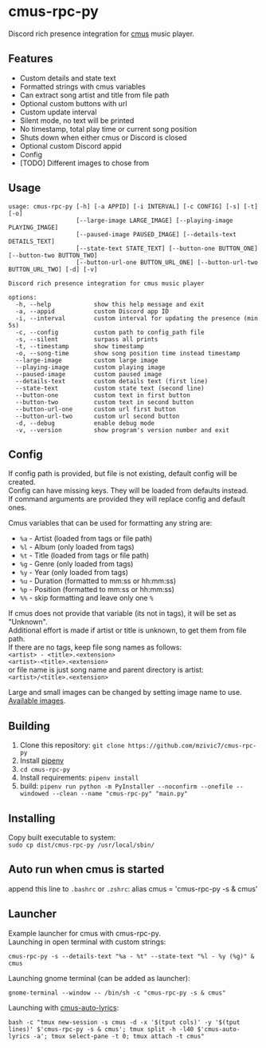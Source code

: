 # cmus-rpc-py
Discord rich presence integration for [cmus](https://cmus.github.io) music player.

## Features
- Custom details and state text
- Formatted strings with cmus variables
- Can extract song artist and title from file path
- Optional custom buttons with url
- Custom update interval
- Silent mode, no text will be printed
- No timestamp, total play time or current song position
- Shuts down when either cmus or Discord is closed
- Optional custom Discord appid
- Config
- [TODO] Different images to chose from

## Usage
```
usage: cmus-rpc-py [-h] [-a APPID] [-i INTERVAL] [-c CONFIG] [-s] [-t] [-o]
                   [--large-image LARGE_IMAGE] [--playing-image PLAYING_IMAGE]
                   [--paused-image PAUSED_IMAGE] [--details-text DETAILS_TEXT]
                   [--state-text STATE_TEXT] [--button-one BUTTON_ONE] [--button-two BUTTON_TWO]
                   [--button-url-one BUTTON_URL_ONE] [--button-url-two BUTTON_URL_TWO] [-d] [-v]

Discord rich presence integration for cmus music player

options:
  -h, --help            show this help message and exit
  -a, --appid           custom Discord app ID
  -i, --interval        custom interval for updating the presence (min 5s)
  -c, --config          custom path to config_path file
  -s, --silent          surpass all prints
  -t, --timestamp       show timestamp
  -o, --song-time       show song position time instead timestamp
  --large-image         custom large image
  --playing-image       custom playing image
  --paused-image        custom paused image
  --details-text        custom details text (first line)
  --state-text          custom state text (second line)
  --button-one          custom text in first button
  --button-two          custom text in second button
  --button-url-one      custom url first button
  --button-url-two      custom url second button
  -d, --debug           enable debug mode
  -v, --version         show program's version number and exit

```

## Config
If config path is provided, but file is not existing, default config will be created.  
Config can have missing keys. They will be loaded from defaults instead.  
If command arguments are provided they will replace config and default ones.  

Cmus variables that can be used for formatting any string are:
- `%a` - Artist (loaded from tags or file path)
- `%l` - Album (only loaded from tags)
- `%t` - Title (loaded from tags or file path)
- `%g` - Genre (only loaded from tags)
- `%y` - Year (only loaded from tags)
- `%u` - Duration (formatted to mm:ss or hh:mm:ss)
- `%p` - Position (formatted to mm:ss or hh:mm:ss)
- `%%` - skip formatting and leave only one `%`

If cmus does not provide that variable (its not in tags), it will be set as "Unknown".  
Additional effort is made if artist or title is unknown, to get them from file path.  
If there are no tags, keep file song names as follows:  
`<artist> - <title>.<extension>`  
`<artist>-<title>.<extension>`  
or file name is just song name and parent directory is artist:  
`<artist>/<title>.<extension>`  

Large and small images can be changed by setting image name to use. [Available images](https://github.com/mzivic7/cmus-rpc-py/blob/main/assets/).

## Building
1. Clone this repository: `git clone https://github.com/mzivic7/cmus-rpc-py`
2. Install [pipenv](https://docs.pipenv.org/install/)
3. `cd cmus-rpc-py`
4. Install requirements: `pipenv install`
5. build: `pipenv run python -m PyInstaller --noconfirm --onefile --windowed --clean --name "cmus-rpc-py" "main.py"`

## Installing
Copy built executable to system:  
`sudo cp dist/cmus-rpc-py /usr/local/sbin/`  

## Auto run when cmus is started
append this line to `.bashrc` or `.zshrc`:
alias cmus = 'cmus-rpc-py -s & cmus'

## Launcher
Example launcher for cmus with cmus-rpc-py.  
Launching in open terminal with custom strings:  
```
cmus-rpc-py -s --details-text "%a - %t" --state-text "%l - %y (%g)" & cmus
```
Launching gnome terminal (can be added as launcher):  
```
gnome-terminal --window -- /bin/sh -c "cmus-rpc-py -s & cmus"
```
Launching with [cmus-auto-lyrics](https://github.com/mzivic7/cmus-auto-lyrics):
```
bash -c "tmux new-session -s cmus -d -x '$(tput cols)' -y '$(tput lines)' $'cmus-rpc-py -s & cmus'; tmux split -h -l40 $'cmus-auto-lyrics -a'; tmux select-pane -t 0; tmux attach -t cmus"
```
